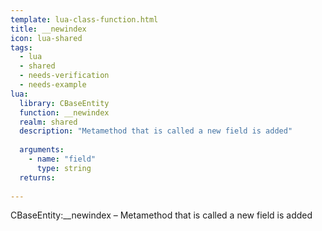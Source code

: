 ```yaml
---
template: lua-class-function.html
title: __newindex
icon: lua-shared
tags:
  - lua
  - shared
  - needs-verification
  - needs-example
lua:
  library: CBaseEntity
  function: __newindex
  realm: shared
  description: "Metamethod that is called a new field is added"
  
  arguments:
    - name: "field"
      type: string
  returns:
    
---
```


<div class="lua__search__keywords">
CBaseEntity:__newindex &#x2013; Metamethod that is called a new field is added
</div>
